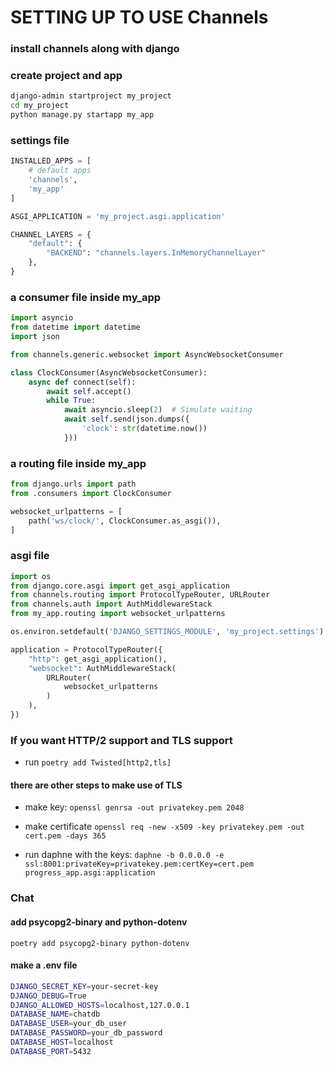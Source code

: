 # SETTING UP TO USE Channels

### install channels along with django

### create project and app

```bash
django-admin startproject my_project
cd my_project
python manage.py startapp my_app
```

### settings file

```py
INSTALLED_APPS = [
    # default apps
    'channels',
    'my_app'
]

ASGI_APPLICATION = 'my_project.asgi.application'

CHANNEL_LAYERS = {
    "default": {
        "BACKEND": "channels.layers.InMemoryChannelLayer"
    },
}
```

### a consumer file inside my_app

```py
import asyncio
from datetime import datetime
import json

from channels.generic.websocket import AsyncWebsocketConsumer

class ClockConsumer(AsyncWebsocketConsumer):
    async def connect(self):
        await self.accept()
        while True:
            await asyncio.sleep(2)  # Simulate waiting
            await self.send(json.dumps({
                'clock': str(datetime.now())
            }))
```

### a routing file inside my_app

```py
from django.urls import path
from .consumers import ClockConsumer

websocket_urlpatterns = [
    path('ws/clock/', ClockConsumer.as_asgi()),
]
```

### asgi file

```py
import os
from django.core.asgi import get_asgi_application
from channels.routing import ProtocolTypeRouter, URLRouter
from channels.auth import AuthMiddlewareStack
from my_app.routing import websocket_urlpatterns

os.environ.setdefault('DJANGO_SETTINGS_MODULE', 'my_project.settings')

application = ProtocolTypeRouter({
    "http": get_asgi_application(),
    "websocket": AuthMiddlewareStack(
        URLRouter(
            websocket_urlpatterns
        )
    ),
})
```

### If you want HTTP/2 support and TLS support

- run `poetry add Twisted[http2,tls]`

#### there are other steps to make use of TLS

- make key: `openssl genrsa -out privatekey.pem 2048`

- make certificate `openssl req -new -x509 -key privatekey.pem -out cert.pem -days 365`

- run daphne with the keys: `daphne -b 0.0.0.0 -e ssl:8001:privateKey=privatekey.pem:certKey=cert.pem progress_app.asgi:application`

### Chat

#### add psycopg2-binary and python-dotenv

`poetry add psycopg2-binary python-dotenv`

#### make a .env file
```sh
DJANGO_SECRET_KEY=your-secret-key
DJANGO_DEBUG=True
DJANGO_ALLOWED_HOSTS=localhost,127.0.0.1
DATABASE_NAME=chatdb
DATABASE_USER=your_db_user
DATABASE_PASSWORD=your_db_password
DATABASE_HOST=localhost
DATABASE_PORT=5432
```